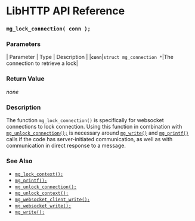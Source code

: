 # LibHTTP API Reference

### `mg_lock_connection( conn );`

### Parameters

| Parameter | Type | Description |
|**`conn`**|`struct mg_connection *`|The connection to retrieve a lock|

### Return Value

*none*

### Description

The function `mg_lock_connection()` is specifically for websocket connections to lock connection. Using this function in combination with [`mg_unlock_connection();`](mg_unlock_connection.md) is necessary around [`mg_write()`](mg_write.md) and [`mg_printf()`](mg_printf.md) calls if the code has server-initiated communication, as well as with communication in direct response to a message.

### See Also

* [`mg_lock_context();`](mg_lock_context.md)
* [`mg_printf();`](mg_printf.md)
* [`mg_unlock_connection();`](mg_unlock_connection.md)
* [`mg_unlock_context();`](mg_unlock_context.md)
* [`mg_websocket_client_write();`](mg_websocket_client_write.md)
* [`mg_websocket_write();`](mg_websocket_write.md)
* [`mg_write();`](mg_write.md)
